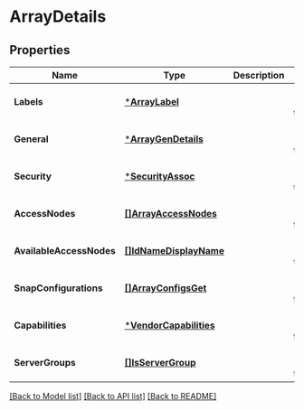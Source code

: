 # ArrayDetails

## Properties
Name | Type | Description | Notes
------------ | ------------- | ------------- | -------------
**Labels** | [***ArrayLabel**](ArrayLabel.md) |  | [optional] [default to null]
**General** | [***ArrayGenDetails**](ArrayGenDetails.md) |  | [optional] [default to null]
**Security** | [***SecurityAssoc**](SecurityAssoc.md) |  | [optional] [default to null]
**AccessNodes** | [**[]ArrayAccessNodes**](ArrayAccessNodes.md) |  | [optional] [default to null]
**AvailableAccessNodes** | [**[]IdNameDisplayName**](IdNameDisplayName.md) |  | [optional] [default to null]
**SnapConfigurations** | [**[]ArrayConfigsGet**](ArrayConfigsGet.md) |  | [optional] [default to null]
**Capabilities** | [***VendorCapabilities**](VendorCapabilities.md) |  | [optional] [default to null]
**ServerGroups** | [**[]IsServerGroup**](ISServerGroup.md) |  | [optional] [default to null]

[[Back to Model list]](../README.md#documentation-for-models) [[Back to API list]](../README.md#documentation-for-api-endpoints) [[Back to README]](../README.md)

